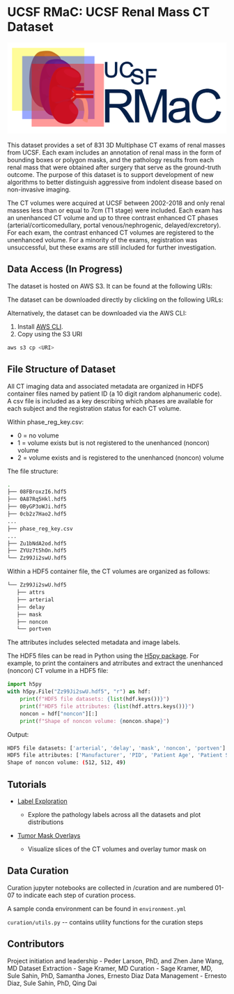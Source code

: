 # UCSF RMaC: UCSF Renal Mass CT Dataset

![Logo](logo.png)

This dataset provides a set of 831 3D Multiphase CT exams of renal masses from UCSF. Each exam includes an annotation of renal mass in the form of bounding boxes or polygon masks, and the pathology results from each renal mass that were obtained after surgery that serve as the ground-truth outcome.  The purpose of this dataset is to support development of new algorithms to better distinguish aggressive from indolent disease based on non-invasive imaging.

The CT volumes were acquired at UCSF between 2002-2018 and only renal masses less than or equal to 7cm (T1 stage) were included. Each exam has an unenhanced CT volume and up to three contrast enhanced CT phases (arterial/corticomedullary, portal venous/nephrogenic, delayed/excretory). For each exam, the contrast enhanced CT volumes are registered to the unenhanced volume. For a minority of the exams, registration was unsuccessful, but these exams are still included for further investigation.

## Data Access (In Progress)

The dataset is hosted on AWS S3. It can be found at the following URIs:

The dataset can be downloaded directly by clickling on the following URLs:

Alternatively, the dataset can be downloaded via the AWS CLI:

1. Install [AWS CLI]("https://docs.aws.amazon.com/cli/latest/userguide/getting-started-install.html").
2. Copy using the S3 URI

```sh
aws s3 cp <URI>
```

## File Structure of Dataset

All CT imaging data and associated metadata are organized in HDF5 container files named by patient ID (a 10 digit random alphanumeric code). A csv file is included as a key describing which phases are available for each subject and the registration status for each CT volume.

Within phase_reg_key.csv:

- 0 = no volume
- 1 = volume exists but is not registered to the unenhanced (noncon) volume
- 2 = volume exists and is registered to the unenhanced (noncon) volume

The file structure:

```sh
.
├── 08FBroxzI6.hdf5
├── 0A87Rq5Hkl.hdf5
├── 0ByGP3oWJi.hdf5
├── 0cb2z7Hao2.hdf5
...
├── phase_reg_key.csv
...
├── Zu1bNdA2od.hdf5
├── ZYUz7t5hOn.hdf5
└── Zz99Ji2swU.hdf5
```

Within a HDF5 container file, the CT volumes are organized as follows:

```sh
└── Zz99Ji2swU.hdf5
   ├── attrs
   ├── arterial
   ├── delay
   ├── mask
   ├── noncon
   └── portven
```

The attributes includes selected metadata and image labels.

The HDF5 files can be read in Python using the [H5py package](https://docs.h5py.org/en/latest/quick.html). For example, to print the containers and atrributes and extract the unenhanced (noncon) CT volume in a HDF5 file:

```python
import h5py
with h5py.File("Zz99Ji2swU.hdf5", "r") as hdf:
    print(f"HDF5 file datasets: {list(hdf.keys())}")
    print(f"HDF5 file attributes: {list(hdf.attrs.keys())}")
    noncon = hdf["noncon"][:]
    print(f"Shape of noncon volume: {noncon.shape}")
```

Output:

```sh
HDF5 file datasets: ['arterial', 'delay', 'mask', 'noncon', 'portven']
HDF5 file attributes: ['Manufacturer', 'PID', 'Patient Age', 'Patient Sex', 'arterial_pixdim', 'delay_pixdim', 'mask_pixdim', 'noncon_pixdim', 'pathology', 'pathology_grade', 'portven_pixdim', 'tumor_type']
Shape of noncon volume: (512, 512, 49)
```

## Tutorials

- [Label Exploration](tutorials/labelexploration.ipynb)
  - Explore the pathology labels across all the datasets and plot distributions

- [Tumor Mask Overlays](tutorials/maskoverlays.ipynb)
  - Visualize slices of the CT volumes and overlay tumor mask on

## Data Curation

Curation jupyter notebooks are collected in /curation and are numbered 01-07 to indicate each step of curation process.

A sample conda environment can be found in `environment.yml`

`curation/utils.py` -- contains utility functions for the curation steps

## Contributors

Project initiation and leadership - Peder Larson, PhD, and Zhen Jane Wang, MD
Dataset Extraction - Sage Kramer, MD
Curation - Sage Kramer, MD, Sule Sahin, PhD, Samantha Jones, Ernesto Diaz
Data Management - Ernesto Diaz, Sule Sahin, PhD, Qing Dai
